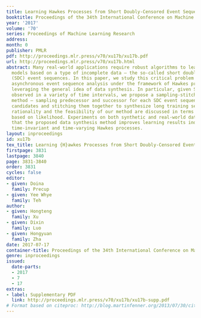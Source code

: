 ```yaml
---
title: Learning Hawkes Processes from Short Doubly-Censored Event Sequences
booktitle: Proceedings of the 34th International Conference on Machine Learning
year: '2017'
volume: '70'
series: Proceedings of Machine Learning Research
address: 
month: 0
publisher: PMLR
pdf: http://proceedings.mlr.press/v70/xu17b/xu17b.pdf
url: http://proceedings.mlr.press/v70/xu17b.html
abstract: Many real-world applications require robust algorithms to learn point process
  models based on a type of incomplete data — the so-called short doubly-censored
  (SDC) event sequences. In this paper, we study this critical problem of quantitative
  asynchronous event sequence analysis under the framework of Hawkes processes by
  leveraging the general idea of data synthesis. In particular, given SDC event sequences
  observed in a variety of time intervals, we propose a sampling-stitching data synthesis
  method — sampling predecessor and successor for each SDC event sequence from potential
  candidates and stitching them together to synthesize long training sequences. The
  rationality and the feasibility of our method are discussed in terms of arguments
  based on likelihood. Experiments on both synthetic and real-world data demonstrate
  that the proposed data synthesis method improves learning results indeed for both
  time-invariant and time-varying Hawkes processes.
layout: inproceedings
id: xu17b
tex_title: Learning {H}awkes Processes from Short Doubly-Censored Event Sequences
firstpage: 3831
lastpage: 3840
page: 3831-3840
order: 3831
cycles: false
editor:
- given: Doina
  family: Precup
- given: Yee Whye
  family: Teh
author:
- given: Hongteng
  family: Xu
- given: Dixin
  family: Luo
- given: Hongyuan
  family: Zha
date: 2017-07-17
container-title: Proceedings of the 34th International Conference on Machine Learning
genre: inproceedings
issued:
  date-parts:
  - 2017
  - 7
  - 17
extras:
- label: Supplementary PDF
  link: http://proceedings.mlr.press/v70/xu17b/xu17b-supp.pdf
# Format based on citeproc: http://blog.martinfenner.org/2013/07/30/citeproc-yaml-for-bibliographies/
---
```

